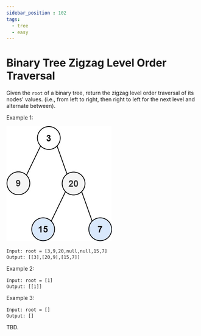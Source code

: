 ```yaml
---
sidebar_position : 102
tags:
  - tree
  - easy
---
```


# Binary Tree Zigzag Level Order Traversal

Given the `root` of a binary tree, return the zigzag level order traversal of its nodes' values. (i.e., from left to right, then right to left for the next level and alternate between).

Example 1:

![tree1](./tree1.jpeg)

```
Input: root = [3,9,20,null,null,15,7]
Output: [[3],[20,9],[15,7]]
```

Example 2:

```
Input: root = [1]
Output: [[1]]
```

Example 3:

```
Input: root = []
Output: []
```

TBD.
